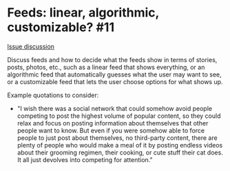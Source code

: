 # Feeds: linear, algorithmic, customizable? #11

[Issue discussion](https://github.com/joelparkerhenderson/social_network_plan/issues/11)

Discuss feeds and how to decide what the feeds show in terms of stories, posts, photos, etc., such as a linear feed that shows everything, or an algorithmic feed that automatically guesses what the user may want to see, or a customizable feed that lets the user choose options for what shows up.

Example quotations to consider:

* "I wish there was a social network that could somehow avoid people competing to post the highest volume of popular content, so they could relax and focus on posting information about themselves that other people want to know. But even if you were somehow able to force people to just post about themselves, no third-party content, there are plenty of people who would make a meal of it by posting endless videos about their grooming regimen, their cooking, or cute stuff their cat does. It all just devolves into competing for attention."
